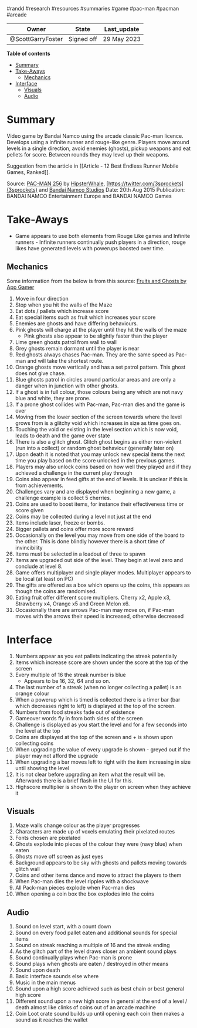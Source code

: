#randd #research #resources #summaries #game #pac-man #pacman #arcade

|Owner|State|Last_update|
|--|--|--|
|@ScottGarryFoster|Signed off|29 May 2023|

**Table of contents**
- [Summary](#Summary)
- [Take-Aways](#Take-Aways)
	- [Mechanics](#Mechanics)
- [Interface](#Interface)
	- [Visuals](#Visuals)
	- [Audio](#Audio)

# Summary
Video game by Bandai Namco using the arcade classic Pac-man licence. Develops using a infinite runner and rouge-like genre. Players move around levels in a single direction, avoid enemies (ghosts), pickup weapons and eat pellets for score. Between rounds they may level up their weapons.

Suggestion from the article in [[Article - 12 Best Endless Runner Mobile Games, Ranked]].

Source: [PAC-MAN 256](https://store.steampowered.com/app/455400/PACMAN_256/) by [HipsterWhale](https://www.hipsterwhale.com/), [https://twitter.com/3sprockets](3sprockets) and [Bandai Namco Studios](https://www.bandainamcostudios.com/en/)
Date: 20th Aug 2015
Publication: BANDAI NAMCO Entertainment Europe and BANDAI NAMCO Games

# Take-Aways
* Game appears to use both elements from Rouge Like games and Infinite runners - Infinite runners continually push players in a direction, rouge likes have generated levels with powerups boosted over time.

## Mechanics
Some information from the below is from this source: [Fruits and Ghosts by App Gamer](https://www.appgamer.com/pac-man256/strategy-guide/fruits-and-ghosts)
1. Move in four direction
2. Stop when you hit the walls of the Maze
3. Eat dots / pallets which increase score
4. Eat special items such as fruit which increases your score
5. Enemies are ghosts and have differing behaviours.
6. Pink ghosts will charge at the player until they hit the walls of the maze
	* Pink ghosts also appear to be slightly faster than the player
7. Lime green ghosts patrol from wall to wall
8. Grey ghosts remain dormant until the player is near
6. Red ghosts always chases Pac-man. They are the same speed as Pac-man and will take the shortest route.
7. Orange ghosts move vertically and has a set patrol pattern. This ghost does not give chase.
8. Blue ghosts patrol in circles around particular areas and are only a danger when in junction with other ghosts.
9. If a ghost is in full colour, those colours being any which are not navy blue and white, they are prone.
10. If a prone ghost collides with Pac-man, Pac-man dies and the game is over
11. Moving from the lower section of the screen towards where the level grows from is a glitchy void which increases in size as time goes on.
12. Touching the void or existing in the level section which is now void, leads to death and the game over state
13. There is also a glitch ghost. Glitch ghost begins as either non-violent (run into a collect) or random ghost behaviour (generally later on)
14. Upon death it is noted that you may unlock new special items the next time you play based on the score unlocked in the previous games.
15. Players may also unlock coins based on how well they played and if they achieved a challenge in the current play through
16. Coins also appear in feed gifts at the end of levels. It is unclear if this is from achievements.
17. Challenges vary and are displayed when beginning a new game, a challenge example is collect 5 cherries.
18. Coins are used to boost items, for instance their effectiveness time or score given
19. Coins may be collected during a level not just at the end
20. Items include laser, freeze or bombs.
21. Bigger pallets and coins offer more score reward
22. Occasionally on the level you may move from one side of the board to the other. This is done blindly however there is a short time of invincibility
23. Items must be selected in a loadout of three to spawn
24. Items are upgraded out side of the level. They begin at level zero and conclude at level 8.
25. Game offers multiplayer and single player modes. Multiplayer appears to be local (at least on PC)
26. The gifts are offered as a box which opens up the coins, this appears as though the coins are randomised.
27. Eating fruit offer different score multipliers. Cherry x2, Apple x3, Strawberry x4, Orange x5 and Green Melon x6.
28. Occasionally there are arrows Pac-man may move on, if Pac-man moves with the arrows their speed is increased, otherwise decreased

# Interface
1. Numbers appear as you eat pallets indicating the streak potentially
2. Items which increase score are shown under the score at the top of the screen
3. Every multiple of 16 the streak number is blue
	* Appears to be 16, 32, 64 and so on.
4. The last number of a streak (when no longer collecting a pallet) is an orange colour
5. When a powerup which is timed is collected there is a timer bar (bar which decreases right to left) is displayed at the top of the screen.
6. Numbers from food streaks fade out of existence
7. Gameover words fly in from both sides of the screen
8. Challenge is displayed as you start the level and for a few seconds into the level at the top
9. Coins are displayed at the top of the screen and + is shown upon collecting coins
10. When upgrading the value of every upgrade is shown - greyed out if the player may not afford the upgrade
11. When upgrading a bar moves left to right with the item increasing in size until showing the level
12. It is not clear before upgrading an item what the result will be. Afterwards there is a brief flash in the UI for this.
13. Highscore multiplier is shown to the player on screen when they achieve it

## Visuals
1. Maze walls change colour as the player progresses
2. Characters are made up of voxels emulating their pixelated routes
3. Fonts chosen are pixelated
4. Ghosts explode into pieces of the colour they were (navy blue) when eaten
5. Ghosts move off screen as just eyes
6. Background appears to be sky with ghosts and pallets moving towards glitch wall
7. Coins and other items dance and move to attract the players to them
8. When Pac-man dies the level ripples with a shockwave
9. All Pack-man pieces explode when Pac-man dies
10. When opening a coin box the box explodes into the coins

## Audio
1. Sound on level start, with a count down
2. Sound on every food pallet eaten and additional sounds for special items
3. Sound on streak reaching a multiple of 16 and the streak ending
4. As the glitch part of the level draws closer an ambient sound plays
5. Sound continually plays when Pac-man is prone
6. Sound plays when ghosts are eaten / destroyed in other means
7. Sound upon death
8. Basic interface sounds else where
9. Music in the main menus
10. Sound upon a high score achieved such as best chain or best general high score
11. Different sound upon a new high score in general at the end of a level / death almost like clinks of coins out of an arcade machine
12. Coin Loot crate sound builds up until opening each coin then makes a sound as it reaches the wallet